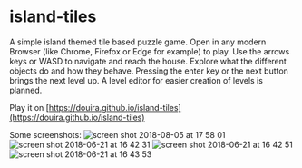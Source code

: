 # island-tiles
A simple island themed tile based puzzle game. Open in any modern Browser (like Chrome, Firefox or Edge for example) to play. Use the arrows keys or WASD to navigate and reach the house. Explore what the different objects do and how they behave. Pressing the enter key or the next button brings the next level up. A level editor for easier creation of levels is planned.

Play it on [https://douira.github.io/island-tiles](https://douira.github.io/island-tiles)

Some screenshots:
![screen shot 2018-08-05 at 17 58 01](https://user-images.githubusercontent.com/17120022/43687660-1ffac582-98d9-11e8-8bdf-1be2cbeb6b39.png)
![screen shot 2018-06-21 at 16 42 31](https://user-images.githubusercontent.com/17120022/41726801-373eef5e-7573-11e8-86cd-5aa6ac9e7ad3.png)
![screen shot 2018-06-21 at 16 42 51](https://user-images.githubusercontent.com/17120022/41726802-375e0434-7573-11e8-944a-a9b9453d0e3c.png)
![screen shot 2018-06-21 at 16 43 53](https://user-images.githubusercontent.com/17120022/41726803-377dde44-7573-11e8-8496-e8233c7af8ba.png)
